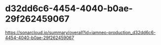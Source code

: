 # d32dd6c6-4454-4040-b0ae-29f262459067
https://sonarcloud.io/summary/overall?id=iamneo-production_d32dd6c6-4454-4040-b0ae-29f262459067
